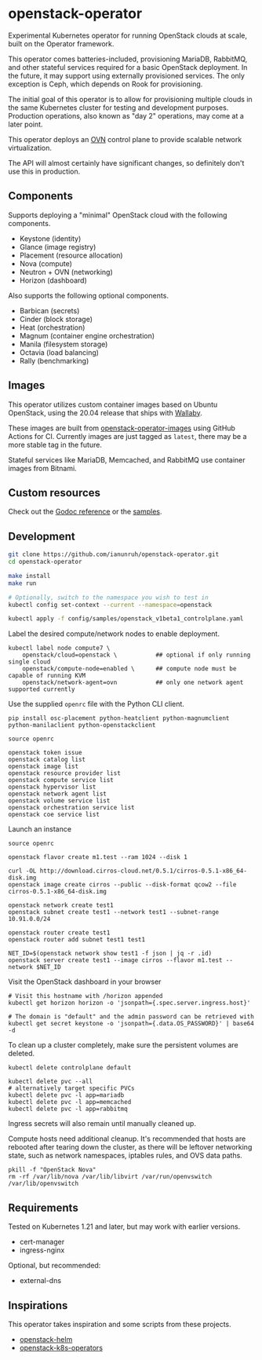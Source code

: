 # openstack-operator

Experimental Kubernetes operator for running OpenStack clouds at scale, built on the Operator framework.

This operator comes batteries-included, provisioning MariaDB, RabbitMQ, and other stateful services required
for a basic OpenStack deployment. In the future, it may support using externally provisioned services. The
only exception is Ceph, which depends on Rook for provisioning.

The initial goal of this operator is to allow for provisioning multiple clouds in the same Kubernetes cluster
for testing and development purposes. Production operations, also known as "day 2" operations, may come at a
later point.

This operator deploys an [OVN](https://www.ovn.org/en/architecture/) control plane to provide
scalable network virtualization.

The API will almost certainly have significant changes, so definitely don't use this in production.

## Components

Supports deploying a "minimal" OpenStack cloud with the following components.

* Keystone (identity)
* Glance (image registry)
* Placement (resource allocation)
* Nova (compute)
* Neutron + OVN (networking)
* Horizon (dashboard)

Also supports the following optional components.

* Barbican (secrets)
* Cinder (block storage)
* Heat (orchestration)
* Magnum (container engine orchestration)
* Manila (filesystem storage)
* Octavia (load balancing)
* Rally (benchmarking)

## Images

This operator utilizes custom container images based on Ubuntu OpenStack, using the 20.04 release that ships
with [Wallaby](https://docs.openstack.org/wallaby/).

These images are built from [openstack-operator-images](https://github.com/ianunruh/openstack-operator-images)
using GitHub Actions for CI. Currently images are just tagged as `latest`, there may be
a more stable tag in the future.

Stateful services like MariaDB, Memcached, and RabbitMQ use container images from Bitnami.

## Custom resources

Check out the [Godoc reference](https://pkg.go.dev/github.com/ianunruh/openstack-operator/api/v1beta1#ControlPlaneSpec) or
the [samples](https://github.com/ianunruh/openstack-operator/tree/master/config/samples).

## Development

```bash
git clone https://github.com/ianunruh/openstack-operator.git
cd openstack-operator

make install
make run

# Optionally, switch to the namespace you wish to test in
kubectl config set-context --current --namespace=openstack

kubectl apply -f config/samples/openstack_v1beta1_controlplane.yaml
```

Label the desired compute/network nodes to enable deployment.

```
kubectl label node compute7 \
    openstack/cloud=openstack \           ## optional if only running single cloud
    openstack/compute-node=enabled \      ## compute node must be capable of running KVM
    openstack/network-agent=ovn           ## only one network agent supported currently
```

Use the supplied `openrc` file with the Python CLI client.

```
pip install osc-placement python-heatclient python-magnumclient python-manilaclient python-openstackclient

source openrc

openstack token issue
openstack catalog list
openstack image list
openstack resource provider list
openstack compute service list
openstack hypervisor list
openstack network agent list
openstack volume service list
openstack orchestration service list
openstack coe service list
```

Launch an instance

```
source openrc

openstack flavor create m1.test --ram 1024 --disk 1

curl -OL http://download.cirros-cloud.net/0.5.1/cirros-0.5.1-x86_64-disk.img
openstack image create cirros --public --disk-format qcow2 --file cirros-0.5.1-x86_64-disk.img

openstack network create test1
openstack subnet create test1 --network test1 --subnet-range 10.91.0.0/24

openstack router create test1
openstack router add subnet test1 test1

NET_ID=$(openstack network show test1 -f json | jq -r .id)
openstack server create test1 --image cirros --flavor m1.test --network $NET_ID
```

Visit the OpenStack dashboard in your browser

```
# Visit this hostname with /horizon appended
kubectl get horizon horizon -o 'jsonpath={.spec.server.ingress.host}'

# The domain is "default" and the admin password can be retrieved with
kubectl get secret keystone -o 'jsonpath={.data.OS_PASSWORD}' | base64 -d
```

To clean up a cluster completely, make sure the persistent volumes are deleted.

```
kubectl delete controlplane default

kubectl delete pvc --all
# alternatively target specific PVCs
kubectl delete pvc -l app=mariadb
kubectl delete pvc -l app=memcached
kubectl delete pvc -l app=rabbitmq
```

Ingress secrets will also remain until manually cleaned up.

Compute hosts need additional cleanup. It's recommended that hosts are rebooted
after tearing down the cluster, as there will be leftover networking state, such
as network namespaces, iptables rules, and OVS data paths.

```
pkill -f "OpenStack Nova"
rm -rf /var/lib/nova /var/lib/libvirt /var/run/openvswitch /var/lib/openvswitch
```

## Requirements

Tested on Kubernetes 1.21 and later, but may work with earlier versions.

* cert-manager
* ingress-nginx

Optional, but recommended:

* external-dns

## Inspirations

This operator takes inspiration and some scripts from these projects.

* [openstack-helm](https://github.com/openstack/openstack-helm)
* [openstack-k8s-operators](https://github.com/openstack-k8s-operators)
